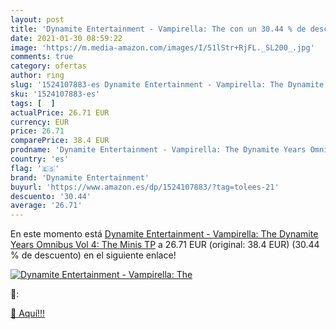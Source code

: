 ```yaml
---
layout: post
title: 'Dynamite Entertainment - Vampirella: The con un 30.44 % de descuento'
date: 2021-01-30 08:59:22
image: 'https://m.media-amazon.com/images/I/51lStr+RjFL._SL200_.jpg'
comments: true
category: ofertas
author: ring
slug: '1524107883-es Dynamite Entertainment - Vampirella: The Dynamite Years...'
sku: '1524107883-es'
tags: [  ]
actualPrice: 26.71 EUR
currency: EUR
price: 26.71
comparePrice: 38.4 EUR
prodname: 'Dynamite Entertainment - Vampirella: The Dynamite Years Omnibus Vol 4: The Minis TP'
country: 'es'
flag: '🇪🇸'
brand: 'Dynamite Entertainment'
buyurl: 'https://www.amazon.es/dp/1524107883/?tag=tolees-21'
descuento: '30.44'
average: '26.71'
---
```


En este momento está [Dynamite Entertainment - Vampirella: The Dynamite Years Omnibus Vol 4: The Minis TP](https://www.amazon.es/dp/1524107883/?tag=tolees-21) a 26.71 EUR (original: 38.4 EUR) (30.44 %  de descuento) en el siguiente enlace!

[![Dynamite Entertainment - Vampirella: The](https://m.media-amazon.com/images/I/51lStr+RjFL._SL200_.jpg)](https://www.amazon.es/dp/1524107883/?tag=tolees-21)

🔎:


[🛒 Aquí!!!](https://www.amazon.es/dp/1524107883/?tag=tolees-21)
